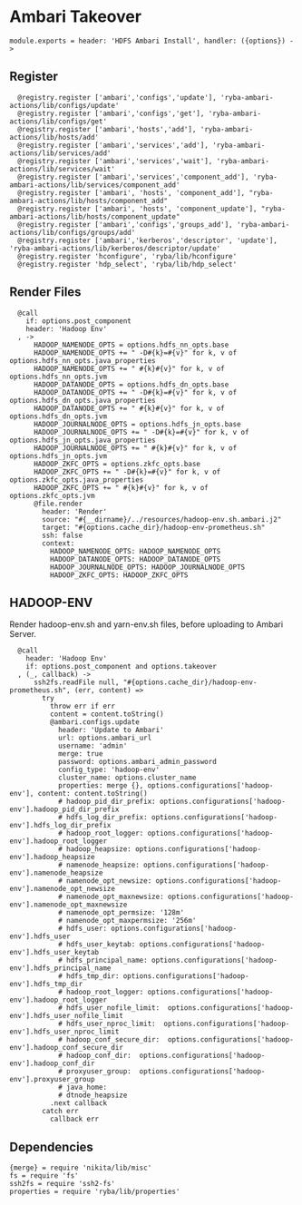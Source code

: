 
# Ambari Takeover

    module.exports = header: 'HDFS Ambari Install', handler: ({options}) ->
      
## Register

        

      @registry.register ['ambari','configs','update'], 'ryba-ambari-actions/lib/configs/update'
      @registry.register ['ambari','configs','get'], 'ryba-ambari-actions/lib/configs/get'
      @registry.register ['ambari','hosts','add'], 'ryba-ambari-actions/lib/hosts/add'
      @registry.register ['ambari','services','add'], 'ryba-ambari-actions/lib/services/add'
      @registry.register ['ambari','services','wait'], 'ryba-ambari-actions/lib/services/wait'
      @registry.register ['ambari','services','component_add'], 'ryba-ambari-actions/lib/services/component_add'
      @registry.register ['ambari', 'hosts', 'component_add'], "ryba-ambari-actions/lib/hosts/component_add"
      @registry.register ['ambari', 'hosts', 'component_update'], "ryba-ambari-actions/lib/hosts/component_update"
      @registry.register ['ambari','configs','groups_add'], 'ryba-ambari-actions/lib/configs/groups/add'
      @registry.register ['ambari','kerberos','descriptor', 'update'], 'ryba-ambari-actions/lib/kerberos/descriptor/update'
      @registry.register 'hconfigure', 'ryba/lib/hconfigure'
      @registry.register 'hdp_select', 'ryba/lib/hdp_select'


## Render Files

      @call
        if: options.post_component
        header: 'Hadoop Env'
      , ->
          HADOOP_NAMENODE_OPTS = options.hdfs_nn_opts.base
          HADOOP_NAMENODE_OPTS += " -D#{k}=#{v}" for k, v of options.hdfs_nn_opts.java_properties
          HADOOP_NAMENODE_OPTS += " #{k}#{v}" for k, v of options.hdfs_nn_opts.jvm
          HADOOP_DATANODE_OPTS = options.hdfs_dn_opts.base
          HADOOP_DATANODE_OPTS += " -D#{k}=#{v}" for k, v of options.hdfs_dn_opts.java_properties
          HADOOP_DATANODE_OPTS += " #{k}#{v}" for k, v of options.hdfs_dn_opts.jvm
          HADOOP_JOURNALNODE_OPTS = options.hdfs_jn_opts.base
          HADOOP_JOURNALNODE_OPTS += " -D#{k}=#{v}" for k, v of options.hdfs_jn_opts.java_properties
          HADOOP_JOURNALNODE_OPTS += " #{k}#{v}" for k, v of options.hdfs_jn_opts.jvm
          HADOOP_ZKFC_OPTS = options.zkfc_opts.base
          HADOOP_ZKFC_OPTS += " -D#{k}=#{v}" for k, v of options.zkfc_opts.java_properties
          HADOOP_ZKFC_OPTS += " #{k}#{v}" for k, v of options.zkfc_opts.jvm
          @file.render
            header: 'Render'
            source: "#{__dirname}/../resources/hadoop-env.sh.ambari.j2"
            target: "#{options.cache_dir}/hadoop-env-prometheus.sh"
            ssh: false
            context:
              HADOOP_NAMENODE_OPTS: HADOOP_NAMENODE_OPTS
              HADOOP_DATANODE_OPTS: HADOOP_DATANODE_OPTS
              HADOOP_JOURNALNODE_OPTS: HADOOP_JOURNALNODE_OPTS
              HADOOP_ZKFC_OPTS: HADOOP_ZKFC_OPTS

## HADOOP-ENV
Render hadoop-env.sh and yarn-env.sh files, before uploading to Ambari Server.

      @call
        header: 'Hadoop Env'
        if: options.post_component and options.takeover
      , (_, callback) ->
          ssh2fs.readFile null, "#{options.cache_dir}/hadoop-env-prometheus.sh", (err, content) =>
            try
              throw err if err
              content = content.toString()
              @ambari.configs.update
                header: 'Update to Ambari'
                url: options.ambari_url
                username: 'admin'
                merge: true
                password: options.ambari_admin_password
                config_type: 'hadoop-env'
                cluster_name: options.cluster_name
                properties: merge {}, options.configurations['hadoop-env'], content: content.toString()
                # hadoop_pid_dir_prefix: options.configurations['hadoop-env'].hadoop_pid_dir_prefix
                # hdfs_log_dir_prefix: options.configurations['hadoop-env'].hdfs_log_dir_prefix
                # hadoop_root_logger: options.configurations['hadoop-env'].hadoop_root_logger
                # hadoop_heapsize: options.configurations['hadoop-env'].hadoop_heapsize
                # namenode_heapsize: options.configurations['hadoop-env'].namenode_heapsize
                # namenode_opt_newsize: options.configurations['hadoop-env'].namenode_opt_newsize
                # namenode_opt_maxnewsize: options.configurations['hadoop-env'].namenode_opt_maxnewsize
                # namenode_opt_permsize: '128m'
                # namenode_opt_maxpermsize: '256m'
                # hdfs_user: options.configurations['hadoop-env'].hdfs_user
                # hdfs_user_keytab: options.configurations['hadoop-env'].hdfs_user_keytab
                # hdfs_principal_name: options.configurations['hadoop-env'].hdfs_principal_name
                # hdfs_tmp_dir: options.configurations['hadoop-env'].hdfs_tmp_dir
                # hadoop_root_logger: options.configurations['hadoop-env'].hadoop_root_logger
                # hdfs_user_nofile_limit:  options.configurations['hadoop-env'].hdfs_user_nofile_limit
                # hdfs_user_nproc_limit:  options.configurations['hadoop-env'].hdfs_user_nproc_limit
                # hadoop_conf_secure_dir:  options.configurations['hadoop-env'].hadoop_conf_secure_dir
                # hadoop_conf_dir:  options.configurations['hadoop-env'].hadoop_conf_dir
                # proxyuser_group:  options.configurations['hadoop-env'].proxyuser_group
                # java_home:
                # dtnode_heapsize
              .next callback
            catch err
              callback err

## Dependencies

    {merge} = require 'nikita/lib/misc'
    fs = require 'fs'
    ssh2fs = require 'ssh2-fs'
    properties = require 'ryba/lib/properties'
